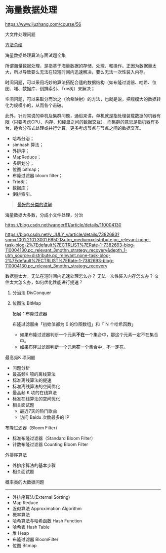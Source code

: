 # 海量数据处理

https://www.jiuzhang.com/course/56

大文件处理问题

[方法总结](https://wizardforcel.gitbooks.io/the-art-of-programming-by-july/content/06.02.html)

海量数据处理算法与面试题全集

所谓海量数据处理，是指基于海量数据的存储、处理、和操作。正因为数据量太大，所以导致要么无法在较短时间内迅速解决，要么无法一次性装入内存。

时间问题，可以采用巧妙的算法搭配合适的数据结构（如布隆过滤器、哈希、位图、堆、数据库、倒排索引、Trie树）来解决；

空间问题，可以采取分而治之（哈希映射）的方法，也就是说，把规模大的数据转化为规模小的，从而各个击破。

此外，针对常说的单机及集群问题，通俗来讲，单机就是指处理装载数据的机器有限（只要考虑CPU、内存、和硬盘之间的数据交互），而集群的意思是指机器有多台，适合分布式处理或并行计算，更多考虑节点与节点之间的数据交互。

- 哈希分治；
- simhash 算法；
- 外排序；
- MapReduce；
- 多层划分；
- 位图 bitmap；
- 布隆过滤器 bloom filter；
- Trie树；
- 数据库；
- 倒排索引。

> [最好的分类的讲解](https://doocs.github.io/advanced-java/#/docs/big-data/find-top-1-ip)

海量数据大多数，分成小文件处理，分治

https://blog.csdn.net/wanger61/article/details/110004130

https://blog.csdn.net/v_JULY_v/article/details/7382693?spm=1001.2101.3001.6650.1&utm_medium=distribute.pc_relevant.none-task-blog-2%7Edefault%7ECTRLIST%7ERate-1-7382693-blog-110004130.pc_relevant_3mothn_strategy_recovery&depth_1-utm_source=distribute.pc_relevant.none-task-blog-2%7Edefault%7ECTRLIST%7ERate-1-7382693-blog-110004130.pc_relevant_3mothn_strategy_recovery

数据量太大，无法在短时间内迅速处理怎么办？
无法一次性装入内存怎么办？
文件太大怎么办，如何优化性能进行提速？

1. 分治法 DivConquer

2. 位图法 BitMap

   拓展：布隆过滤器

   布隆过滤器由「初始值都为 0 的位图数组」和「 N 个哈希函数」

   - 如果布隆过滤器判断一个元素**不在**一个集合中，那这个元素一定不在集合中。
   - 如果布隆过滤器判断一个元素**在**一个集合中，不一定在。

最高频K 项问题

- 问题分析
- 最高频K 项的离线算法
- 标准离线算法的提速
- 标准离线算法的空间优化
- 最高频 K 项的在线算法
- 标准在线算法的空间优化
- 相关面试题
  - 最近7天的热门歌曲
  - 访问 Baidu 次数最多的 IP

布隆过滤器（Bloom Filter）

- 标准布隆过滤器（Standard Bloom Filter）
- 计数布隆过滤器 Counting Bloom Filter

外排序算法

- 外排序算法的基本步骤
- 相关面试题

概率类的大数据问题

---

- 外排序算法(External Sorting) 
- Map Reduce 
- 近似算法  Approximation Algorithm
- 概率算法
- 哈希算法与哈希函数 Hash Function
- 哈希表  Hash Table
- 堆 Heap
- 布隆过滤器 BloomFilter
- 位图  Bitmap

